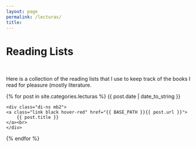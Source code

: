 ```yaml
---
layout: page
permalink: /lecturas/
title:
---
```


<h1 class="f2 lh-title">Reading Lists</h1>

<br>

Here is a collection of the reading lists that I use to keep track of the books I read for pleasure (mostly literature.

<div class="fl w-100">
{% for post in site.categories.lecturas %}
    <time class="di-ns f6 ttu tracked gray code">
        {{ post.date | date_to_string }}
    </time>

    <div class="di-ns mb2">
    <a class="link black hover-red" href="{{ BASE_PATH }}{{ post.url }}">
        {{ post.title }}
    </a><br>
    </div>
{% endfor %}
</div>

